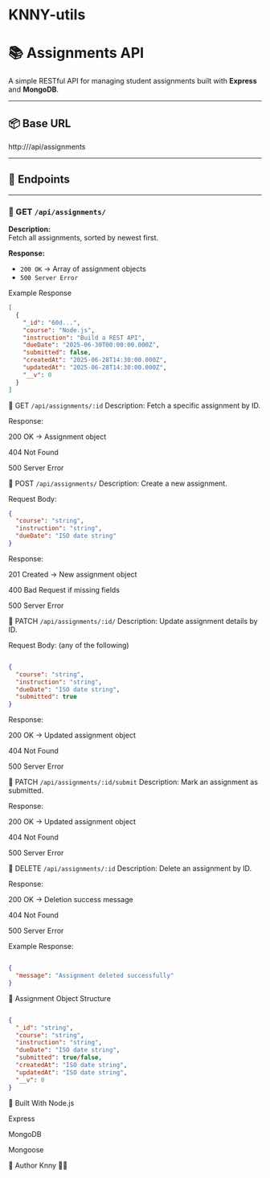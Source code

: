 # KNNY-utils

# 📚 Assignments API

A simple RESTful API for managing student assignments built with **Express** and **MongoDB**.

---

## 📦 Base URL

http://<your-server-url>/api/assignments

---

## 📖 Endpoints

---

### 📍 GET `/api/assignments/`

**Description:**  
Fetch all assignments, sorted by newest first.

**Response:**
- `200 OK` → Array of assignment objects
- `500 Server Error`

Example Response
```json
[
  {
    "_id": "60d...",
    "course": "Node.js",
    "instruction": "Build a REST API",
    "dueDate": "2025-06-30T00:00:00.000Z",
    "submitted": false,
    "createdAt": "2025-06-28T14:30:00.000Z",
    "updatedAt": "2025-06-28T14:30:00.000Z",
    "__v": 0
  }
]

```
📍 GET `/api/assignments/:id`
Description:
Fetch a specific assignment by ID.

Response:

200 OK → Assignment object

404 Not Found

500 Server Error

📍 POST `/api/assignments/`
Description:
Create a new assignment.

Request Body:
```json
{
  "course": "string",
  "instruction": "string",
  "dueDate": "ISO date string"
}

```
Response:

201 Created → New assignment object

400 Bad Request if missing fields

500 Server Error

📍 PATCH `/api/assignments/:id/`
Description:
Update assignment details by ID.

Request Body: (any of the following)

```json

{
  "course": "string",
  "instruction": "string",
  "dueDate": "ISO date string",
  "submitted": true
}
```
Response:

200 OK → Updated assignment object

404 Not Found

500 Server Error

📍 PATCH `/api/assignments/:id/submit`
Description:
Mark an assignment as submitted.

Response:

200 OK → Updated assignment object

404 Not Found

500 Server Error

📍 DELETE `/api/assignments/:id`
Description:
Delete an assignment by ID.

Response:

200 OK → Deletion success message

404 Not Found

500 Server Error

Example Response:

```json

{
  "message": "Assignment deleted successfully"
}
```
📑 Assignment Object Structure
```json

{
  "_id": "string",
  "course": "string",
  "instruction": "string",
  "dueDate": "ISO date string",
  "submitted": true/false,
  "createdAt": "ISO date string",
  "updatedAt": "ISO date string",
  "__v": 0
}

```

🎨 Built With
Node.js

Express

MongoDB

Mongoose

📣 Author
Knny 👨‍💻